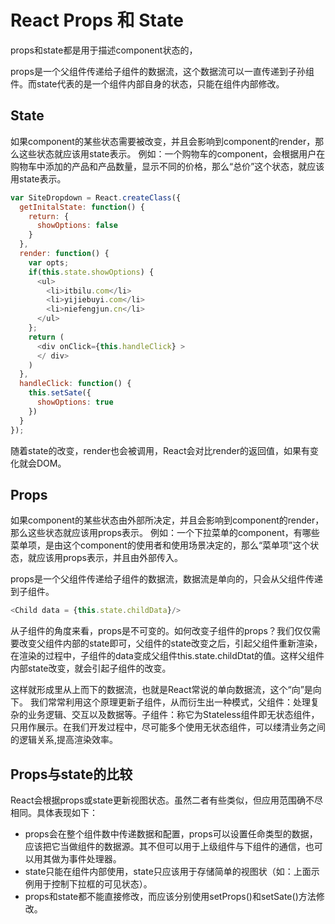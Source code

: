 # React Props 和 State 

props和state都是用于描述component状态的，

props是一个父组件传递给子组件的数据流，这个数据流可以一直传递到子孙组件。而state代表的是一个组件内部自身的状态，只能在组件内部修改。


## State

如果component的某些状态需要被改变，并且会影响到component的render，那么这些状态就应该用state表示。
例如：一个购物车的component，会根据用户在购物车中添加的产品和产品数量，显示不同的价格，那么“总价”这个状态，就应该用state表示。

```javascript
var SiteDropdown = React.createClass({
  getInitalState: function() {
    return: {
      showOptions: false
    }
  },
  render: function() {
    var opts;
    if(this.state.showOptions) {
      <ul>
      	<li>itbilu.com</li>
      	<li>yijiebuyi.com</li>
      	<li>niefengjun.cn</li>
      </ul>
    };
    return (
      <div onClick={this.handleClick} >
      </ div>
    )
  },
  handleClick: function() {
    this.setSate({
      showOptions: true
    })
  }
});
```

随着state的改变，render也会被调用，React会对比render的返回值，如果有变化就会DOM。

## Props

如果component的某些状态由外部所决定，并且会影响到component的render，那么这些状态就应该用props表示。
例如：一个下拉菜单的component，有哪些菜单项，是由这个component的使用者和使用场景决定的，那么“菜单项”这个状态，就应该用props表示，并且由外部传入。

props是一个父组件传递给子组件的数据流，数据流是单向的，只会从父组件传递到子组件。

```javascript
<Child data = {this.state.childData}/>
```

从子组件的角度来看，props是不可变的。如何改变子组件的props？我们仅仅需要改变父组件内部的state即可，父组件的state改变之后，引起父组件重新渲染，在渲染的过程中，子组件的data变成父组件this.state.childDtat的值。这样父组件内部state改变，就会引起子组件的改变。

这样就形成里从上而下的数据流，也就是React常说的单向数据流，这个“向”是向下。
我们常常利用这个原理更新子组件，从而衍生出一种模式，父组件：处理复杂的业务逻辑、交互以及数据等。子组件：称它为Stateless组件即无状态组件，只用作展示。在我们开发过程中，尽可能多个使用无状态组件，可以缕清业务之间的逻辑关系,提高渲染效率。




## Props与state的比较

React会根据props或state更新视图状态。虽然二者有些类似，但应用范围确不尽相同。具体表现如下：

* props会在整个组件数中传递数据和配置，props可以设置任命类型的数据，应该把它当做组件的数据源。其不但可以用于上级组件与下组件的通信，也可以用其做为事件处理器。
* state只能在组件内部使用，state只应该用于存储简单的视图状（如：上面示例用于控制下拉框的可见状态）。
* props和state都不能直接修改，而应该分别使用setProps()和setSate()方法修改。


